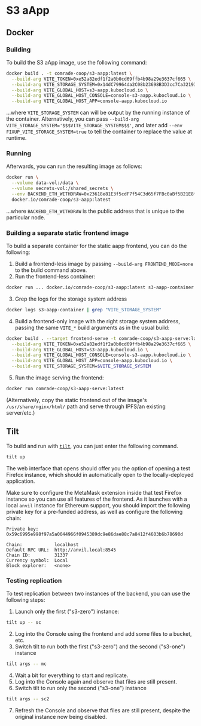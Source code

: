 # S3 aApp


## Docker

### Building

To build the S3 aApp image, use the following command:

```bash
docker build . -t comrade-coop/s3-aapp:latest \
  --build-arg VITE_TOKEN=0xe52a82edf1f2a0b0cd69ffb4b98a29e3637cf665 \
  --build-arg VITE_STORAGE_SYSTEM=0x14dC79964da2C08b23698B3D3cc7Ca32193d9955 \
  --build-arg VITE_GLOBAL_HOST=s3-aapp.kubocloud.io \
  --build-arg VITE_GLOBAL_HOST_CONSOLE=console-s3-aapp.kubocloud.io \
  --build-arg VITE_GLOBAL_HOST_APP=console-aapp.kubocloud.io
```

...where `VITE_STORAGE_SYSTEM` can will be output by the running instance of the container.
Alternatively, you can pass `--build-arg VITE_STORAGE_SYSTEM='$$$VITE_STORAGE_SYSTEM$$$'`, and later add `--env FIXUP_VITE_STORAGE_SYSTEM=true` to tell the container to replace the value at runtime.

### Running

Afterwards, you can run the resulting image as follows:

```bash
docker run \
  --volume data-vol:/data \
  --volume secrets-vol:/shared_secrets \
  --env BACKEND_ETH_WITHDRAW=0x23618e81E3f5cdF7f54C3d65f7FBc0aBf5B21E8f \
  docker.io/comrade-coop/s3-aapp:latest
```

...where `BACKEND_ETH_WITHDRAW` is the public address that is unique to the particular node.

### Building a separate static frontend image

To build a separate container for the static aapp frontend, you can do the following:

1. Build a frontend-less image by passing `--build-arg FRONTEND_MODE=none` to the build command above.
2. Run the frontend-less container:
  ```bash
  docker run ... docker.io/comrade-coop/s3-aapp:latest s3-aapp-container
  ```
3. Grep the logs for the storage system address 
  ```bash
  docker logs s3-aapp-container | grep "VITE_STORAGE_SYSTEM"
  ```
4. Build a frontend-only image with the right storage system address, passing the same `VITE_*` build arguments as in the usual build:
  ```bash
  docker build . --target frontend-serve -t comrade-coop/s3-aapp-serve:latest \
    --build-arg VITE_TOKEN=0xe52a82edf1f2a0b0cd69ffb4b98a29e3637cf665 \
    --build-arg VITE_GLOBAL_HOST=s3-aapp.kubocloud.io \
    --build-arg VITE_GLOBAL_HOST_CONSOLE=console-s3-aapp.kubocloud.io \
    --build-arg VITE_GLOBAL_HOST_APP=console-aapp.kubocloud.io \
    --build-arg VITE_STORAGE_SYSTEM=$VITE_STORAGE_SYSTEM
  ```
5. Run the image serving the frontend:
  ```bash
  docker run comrade-coop/s3-aapp-serve:latest
  ```
  (Alternatively, copy the static frontend out of the image's `/usr/share/nginx/html/` path and serve through IPFS/an existing server/etc.)


## Tilt

To build and run with [`tilt`](https://tilt.dev/), you can just enter the following command.

```bash
tilt up
```

The web interface that opens should offer you the option of opening a test Firefox instance, which should in automatically open to the locally-deployed application.

Make sure to configure the MetaMask extension inside that test Firefox instance so you can use all features of the frontend. As it launches with a local `anvil` instance for Ethereum support, you should import the following private key for a pre-funded address, as well as configure the following chain:
```
Private key:      0x59c6995e998f97a5a0044966f0945389dc9e86dae88c7a8412f4603b6b78690d

Chain:            localhost
Default RPC URL:  http://anvil.local:8545
Chain ID:         31337
Currency symbol:  Local
Block explorer:   <none>
```

### Testing replication

To test replication between two instances of the backend, you can use the following steps:

1. Launch only the first ("s3-zero") instance:
  ```bash
  tilt up -- sc
  ```
2. Log into the Console using the frontend and add some files to a bucket, etc.
3. Switch tilt to run both the first ("s3-zero") and the second ("s3-one") instance
  ```bash
  tilt args -- mc
  ```
4. Wait a bit for everything to start and replicate.
5. Log into the Console again and observe that files are still present.
6. Switch tilt to run only the second ("s3-one") instance
  ```bash
  tilt args -- sc2
  ```
7. Refresh the Console and observe that files are still present, despite the original instance now being disabled.
